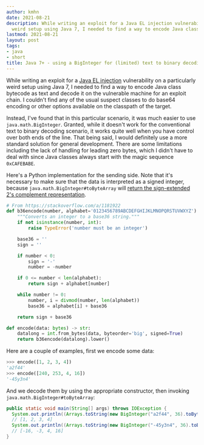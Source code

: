 ```yaml
---
author: kmhn
date: 2021-08-21
description: While writing an exploit for a Java EL injection vulnerability on a particularly
  weird setup using Java 7, I needed to find a way to encode Java class bytecode...
lastmod: 2021-08-21
layout: post
tags:
- java
- short
title: Java 7+ - using a BigInteger for (limited) text to binary decoding
---
```


While writing an exploit for a [Java EL injection](https://owasp.org/www-community/vulnerabilities/Expression_Language_Injection) vulnerability on a particularly weird setup using Java 7, I needed to find a way to encode Java class bytecode as text and decode it on the vulnerable machine for an exploit chain. I couldn't find any of the usual suspect classes to do base64 encoding or other options available on the classpath of the target.

Instead, I've found that in this particular scenario, it was much easier to use `java.math.BigInteger`. Granted, while it doesn't work for the conventional text to binary decoding scenario, it works quite well when you have control over both ends of the line. That being said, I would definitely use a more standard solution for general development. There are some limitations including the lack of handling for leading zero bytes, which I didn't have to deal with since Java classes always start with the magic sequence `0xCAFEBABE`.

Here's a Python implementation for the sending side. Note that it's necessary to make sure that the data is interpreted as a signed integer, because `java.math.BigInteger#toByteArray` will [return the sign-extended 2's complement representation](https://docs.oracle.com/javase/7/docs/api/java/math/BigInteger.html#toByteArray()).
```python
# From https://stackoverflow.com/a/1181922
def b36encode(number, alphabet='0123456789ABCDEFGHIJKLMNOPQRSTUVWXYZ'):
    """Converts an integer to a base36 string."""
    if not isinstance(number, int):
        raise TypeError('number must be an integer')

    base36 = ''
    sign = ''

    if number < 0:
        sign = '-'
        number = -number

    if 0 <= number < len(alphabet):
        return sign + alphabet[number]

    while number != 0:
        number, i = divmod(number, len(alphabet))
        base36 = alphabet[i] + base36

    return sign + base36

def encode(data: bytes) -> str:
    datalong = int.from_bytes(data, byteorder='big', signed=True)
    return b36encode(datalong).lower()
```
Here are a couple of examples, first we encode some data:
```python
>>> encode([1, 2, 3, 4])
'a2f44'
>>> encode([240, 253, 4, 16])
'-45y3n4'
```

And we decode them by using the appropriate constructor, then invoking `java.math.BigInteger#toByteArray`:
```java
public static void main(String[] args) throws IOException {
  System.out.println((Arrays.toString(new BigInteger("a2f44", 36).toByteArray())));
  // [1, 2, 3, 4]
  System.out.println((Arrays.toString(new BigInteger("-45y3n4", 36).toByteArray())));
  // [-16, -3, 4, 16]
}
```
